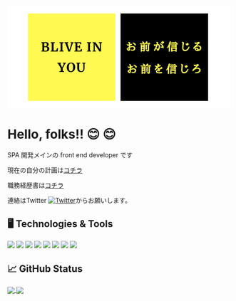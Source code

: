 ![header](https://raw.githubusercontent.com/hashibadaiki/hashibadaiki/master/profile.png)


# Hello, folks‼️		:blush: :blush:

SPA 開発メインの front end developer です

現在の自分の計画は[コチラ](https://github.com/hashibadaiki/MyManual/projects/1)

職務経歴書は[コチラ](https://github.com/hashibadaiki/MyManual/blob/master/assets/%E3%82%B9%E3%82%AD%E3%83%AB%E3%82%B7%E3%83%BC%E3%83%88202106.pdf)

連絡はTwitter [![Twitter][1.2]][1]からお願いします。

## :desktop_computer: Technologies & Tools

![](https://img.shields.io/badge/Editor-Visual_Studio_Code-informational?style=flat&logo=visual-studio-code&logoColor=white&color=2bbc8a)
![](https://img.shields.io/badge/Code-JavaScript-informational?style=flat&logo=javascript&logoColor=white&color=2bbc8a)
![](https://img.shields.io/badge/Code-React-informational?style=flat&logo=react&logoColor=white&color=2bbc8a)
![](https://img.shields.io/badge/Code-Clang-informational?style=flat&logo=c&logoColor=white&color=2bbc8a)
![](https://img.shields.io/badge/Code-HTML5-informational?style=flat&logo=html5&logoColor=white&color=2bbc8a)
![](https://img.shields.io/badge/Code-CSS3-informational?style=flat&logo=css3&logoColor=white&color=2bbc8a)
![](https://img.shields.io/badge/Tools-PostgreSQL-informational?style=flat&logo=postgresql&logoColor=white&color=2bbc8a)
![](https://img.shields.io/badge/Tools-Docker-informational?style=flat&logo=docker&logoColor=white&color=2bbc8a)

## &#x1f4c8; GitHub Status

<a href="https://github.com/hashibadaiki/hashibadaiki">
  <img align="center" src="https://github-readme-stats.vercel.app/api?username=hashibadaiki&theme=dark&show_icons=true" />
</a>

<a href="https://github.com/hashibadaiki/hashibadaiki">
  <img align="center" src="https://github-readme-stats.vercel.app/api/top-langs/?username=hashibadaiki&langs_count=5&theme=dark&show_icons=true" />
</a>

<!-- Icons -->

[1.2]: http://i.imgur.com/wWzX9uB.png (twitter icon without padding)


<!-- Links to your social media accounts -->

[1]: https://twitter.com/baan_nasebanaru
